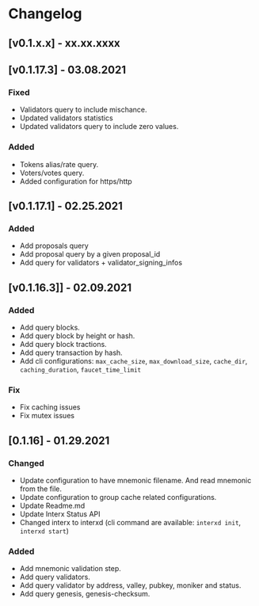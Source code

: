 # Changelog

## [v0.1.x.x] - xx.xx.xxxx

## [v0.1.17.3] - 03.08.2021
### Fixed
- Validators query to include mischance.
- Updated validators statistics
- Updated validators query to include zero values.

### Added
- Tokens alias/rate query.
- Voters/votes query.
- Added configuration for https/http

## [v0.1.17.1] - 02.25.2021
### Added
- Add proposals query
- Add proposal query by a given proposal_id
- Add query for validators + validator_signing_infos

## [v0.1.16.3]] - 02.09.2021

### Added

- Add query blocks.
- Add query block by height or hash.
- Add query block tractions.
- Add query transaction by hash.
- Add cli configurations: `max_cache_size`, `max_download_size`, `cache_dir`, `caching_duration`, `faucet_time_limit`

### Fix

- Fix caching issues
- Fix mutex issues

## [0.1.16] - 01.29.2021

### Changed

- Update configuration to have mnemonic filename. And read mnemonic from the file.
- Update configuration to group cache related configurations.
- Update Readme.md
- Update Interx Status API
- Changed interx to interxd (cli command are available: `interxd init`, `interxd start`)

### Added

- Add mnemonic validation step.
- Add query validators.
- Add query validator by address, valley, pubkey, moniker and status.
- Add query genesis, genesis-checksum.
